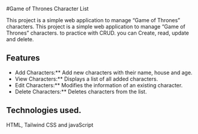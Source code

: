#Game of Thrones Character List

This project is a simple web application to manage “Game of Thrones” characters. 
This project is a simple web application to manage “Game of Thrones” characters. to practice with CRUD. you can Create, read, update and delete. 

## Features
- Add Characters:** Add new characters with their name, house and age.
- View Characters:** Displays a list of all added characters.
- Edit Characters:** Modifies the information of an existing character.
- Delete Characters:** Deletes characters from the list.

## Technologies used.
HTML, Tailwind CSS and javaScript 

